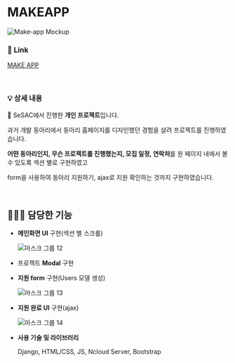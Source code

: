 # MAKEAPP
![Make-app Mockup](https://user-images.githubusercontent.com/91243651/146887297-ea042196-b1c3-471b-9df5-2770bc515d0c.png)

### 🔗 Link
[MAKE APP](http://52.79.237.124:9999/yook/main)

&nbsp;&nbsp;

### 💡 상세 내용

📱 SeSAC에서 진행한 **개인 프로젝트**입니다. 

과거 개발 동아리에서 동아리 홈페이지를 디자인했던 경험을 살려 프로젝트를 진행하였습니다.

**어떤 동아리인지, 무슨 프로젝트를 진행했는지, 모집 일정, 연락처**를 원 페이지 내에서 볼 수 있도록 섹션 별로 구현하였고

form을 사용하여 동아리 지원하기, ajax로 지원 확인하는 것까지 구현하였습니다.

&nbsp;

## 👩🏻‍💻 담당한 기능

- **메인화면 UI** 구현(섹션 별 스크롤)

  ![마스크 그룹 12](https://user-images.githubusercontent.com/91243651/146887688-1ce7d1bf-4252-47cd-b564-bae0e1c1bb4b.png)
  
- 프로젝트 **Modal** 구현
- **지원 form** 구현(Users 모델 생성)

  ![마스크 그룹 13](https://user-images.githubusercontent.com/91243651/146887758-f1adec74-74c4-4c90-b22c-13a14efd2e3a.png)
  
- **지원 완료 UI** 구현(ajax)

  ![마스크 그룹 14](https://user-images.githubusercontent.com/91243651/146887831-890777c6-682c-46e5-9c91-bfe06608776e.png)
  
  
- **사용 기술 및 라이브러리**
    
  Django, HTML/CSS, JS, Ncloud Server, Bootstrap
    
&nbsp;
